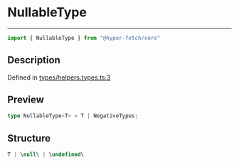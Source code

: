 

# NullableType

<div class="api-docs__separator" data-reactroot="">

---

</div><div class="api-docs__import" data-reactroot="">

```ts
import { NullableType } from "@hyper-fetch/core"
```

</div><div class="api-docs__section">

## Description

</div><div class="api-docs__description"><span class="api-docs__do-not-parse">



</span></div><p class="api-docs__definition">

Defined in [types/helpers.types.ts:3](https://github.com/BetterTyped/hyper-fetch/blob/6c3eaa91/packages/core/src/types/helpers.types.ts#L3)

</p><div class="api-docs__section">

## Preview

</div><div class="api-docs__preview type single">

```ts
type NullableType<T> = T | NegativeTypes;
```

</div><div class="api-docs__section">

## Structure

</div><div class="api-docs__returns">

```ts
T | \null\ | \undefined\
```

</div>